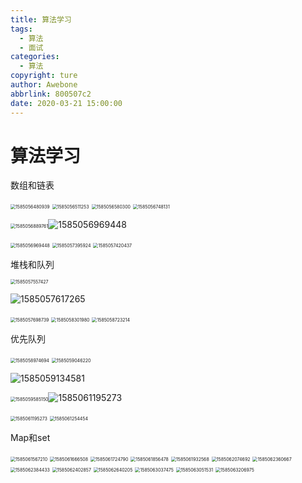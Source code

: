 ```yaml
---
title: 算法学习
tags:
  - 算法
  - 面试
categories:
  - 算法
copyright: ture
author: Awebone
abbrlink: 800507c2
date: 2020-03-21 15:00:00
---
```


# 算法学习

数组和链表

<!-- more -->

<img src="C:\Users\Awebone\AppData\Roaming\Typora\typora-user-images\1585056480939.png" alt="1585056480939" style="zoom:50%;" />

<img src="C:\Users\Awebone\AppData\Roaming\Typora\typora-user-images\1585056511253.png" alt="1585056511253" style="zoom:50%;" />

<img src="C:\Users\Awebone\AppData\Roaming\Typora\typora-user-images\1585056580300.png" alt="1585056580300" style="zoom:50%;" />

<img src="C:\Users\Awebone\AppData\Roaming\Typora\typora-user-images\1585056748131.png" alt="1585056748131" style="zoom:50%;" />

<img src="C:\Users\Awebone\AppData\Roaming\Typora\typora-user-images\1585056889761.png" alt="1585056889761" style="zoom:50%;" />![1585056969448](C:\Users\Awebone\AppData\Roaming\Typora\typora-user-images\1585056969448.png)

<img src="C:\Users\Awebone\AppData\Roaming\Typora\typora-user-images\1585056969448.png" alt="1585056969448" style="zoom:50%;" />

<img src="C:\Users\Awebone\AppData\Roaming\Typora\typora-user-images\1585057395924.png" alt="1585057395924" style="zoom:50%;" />

<img src="C:\Users\Awebone\AppData\Roaming\Typora\typora-user-images\1585057420437.png" alt="1585057420437" style="zoom:50%;" />



堆栈和队列

<img src="C:\Users\Awebone\AppData\Roaming\Typora\typora-user-images\1585057557427.png" alt="1585057557427" style="zoom:50%;" />

![1585057617265](C:\Users\Awebone\AppData\Roaming\Typora\typora-user-images\1585057617265.png)

<img src="C:\Users\Awebone\AppData\Roaming\Typora\typora-user-images\1585057698739.png" alt="1585057698739" style="zoom:50%;" />

<img src="C:\Users\Awebone\AppData\Roaming\Typora\typora-user-images\1585058301980.png" alt="1585058301980" style="zoom:50%;" />

<img src="C:\Users\Awebone\AppData\Roaming\Typora\typora-user-images\1585058723214.png" alt="1585058723214" style="zoom:50%;" />

优先队列

<img src="C:\Users\Awebone\AppData\Roaming\Typora\typora-user-images\1585058974694.png" alt="1585058974694" style="zoom:50%;" />

<img src="C:\Users\Awebone\AppData\Roaming\Typora\typora-user-images\1585059046220.png" alt="1585059046220" style="zoom:50%;" />

![1585059134581](C:\Users\Awebone\AppData\Roaming\Typora\typora-user-images\1585059134581.png)

<img src="C:\Users\Awebone\AppData\Roaming\Typora\typora-user-images\1585059585150.png" alt="1585059585150" style="zoom:50%;" />![1585061195273](C:\Users\Awebone\AppData\Roaming\Typora\typora-user-images\1585061195273.png)

<img src="C:\Users\Awebone\AppData\Roaming\Typora\typora-user-images\1585061195273.png" alt="1585061195273" style="zoom:50%;" />

<img src="C:\Users\Awebone\AppData\Roaming\Typora\typora-user-images\1585061254454.png" alt="1585061254454" style="zoom:50%;" />

Map和set

<img src="C:\Users\Awebone\AppData\Roaming\Typora\typora-user-images\1585061567210.png" alt="1585061567210" style="zoom:50%;" />

<img src="C:\Users\Awebone\AppData\Roaming\Typora\typora-user-images\1585061666508.png" alt="1585061666508" style="zoom:50%;" />

<img src="C:\Users\Awebone\AppData\Roaming\Typora\typora-user-images\1585061724790.png" alt="1585061724790" style="zoom:50%;" />

<img src="C:\Users\Awebone\AppData\Roaming\Typora\typora-user-images\1585061856478.png" alt="1585061856478" style="zoom:50%;" />

<img src="C:\Users\Awebone\AppData\Roaming\Typora\typora-user-images\1585061932568.png" alt="1585061932568" style="zoom:50%;" />

<img src="C:\Users\Awebone\AppData\Roaming\Typora\typora-user-images\1585062074692.png" alt="1585062074692" style="zoom:50%;" />

<img src="C:\Users\Awebone\AppData\Roaming\Typora\typora-user-images\1585062360667.png" alt="1585062360667" style="zoom:50%;" />

<img src="C:\Users\Awebone\AppData\Roaming\Typora\typora-user-images\1585062384433.png" alt="1585062384433" style="zoom:50%;" />

<img src="C:\Users\Awebone\AppData\Roaming\Typora\typora-user-images\1585062402857.png" alt="1585062402857" style="zoom:50%;" />

<img src="C:\Users\Awebone\AppData\Roaming\Typora\typora-user-images\1585062640205.png" alt="1585062640205" style="zoom:50%;" />

<img src="C:\Users\Awebone\AppData\Roaming\Typora\typora-user-images\1585063037475.png" alt="1585063037475" style="zoom:50%;" />

<img src="C:\Users\Awebone\AppData\Roaming\Typora\typora-user-images\1585063051531.png" alt="1585063051531" style="zoom:50%;" />

<img src="C:\Users\Awebone\AppData\Roaming\Typora\typora-user-images\1585063206975.png" alt="1585063206975" style="zoom:50%;" />

